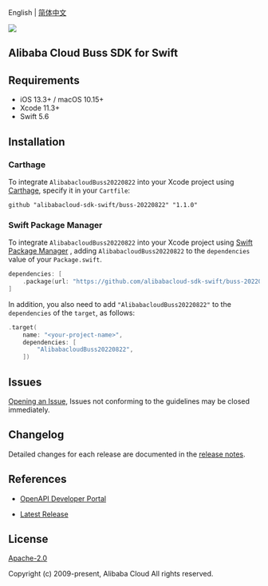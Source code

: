 English | [简体中文](README-CN.md)

![](https://aliyunsdk-pages.alicdn.com/icons/AlibabaCloud.svg)

## Alibaba Cloud Buss SDK for Swift

## Requirements

- iOS 13.3+ / macOS 10.15+
- Xcode 11.3+
- Swift 5.6

## Installation

### Carthage

To integrate `AlibabacloudBuss20220822` into your Xcode project using [Carthage](https://github.com/Carthage/Carthage), specify it in your `Cartfile`:

```ogdl
github "alibabacloud-sdk-swift/buss-20220822" "1.1.0"
```

### Swift Package Manager

To integrate `AlibabacloudBuss20220822` into your Xcode project using [Swift Package Manager](https://swift.org/package-manager/) , adding `AlibabacloudBuss20220822` to the `dependencies` value of your `Package.swift`.

```swift
dependencies: [
    .package(url: "https://github.com/alibabacloud-sdk-swift/buss-20220822.git", from: "1.1.0")
]
```

In addition, you also need to add `"AlibabacloudBuss20220822"` to the `dependencies` of the `target`, as follows:

```swift
.target(
    name: "<your-project-name>",
    dependencies: [
        "AlibabacloudBuss20220822",
    ])
```

## Issues

[Opening an Issue](https://github.com/alibabacloud-sdk-swift/buss-20220822/issues/new), Issues not conforming to the guidelines may be closed immediately.

## Changelog

Detailed changes for each release are documented in the [release notes](./ChangeLog.txt).

## References

* [OpenAPI Developer Portal](https://next.api.alibabacloud.com/home)
- [Latest Release](https://github.com/alibabacloud-sdk-swift/buss-20220822)

## License

[Apache-2.0](http://www.apache.org/licenses/LICENSE-2.0)

Copyright (c) 2009-present, Alibaba Cloud All rights reserved.
